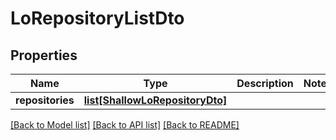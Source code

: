 # LoRepositoryListDto

## Properties
Name | Type | Description | Notes
------------ | ------------- | ------------- | -------------
**repositories** | [**list[ShallowLoRepositoryDto]**](ShallowLoRepositoryDto.md) |  | 

[[Back to Model list]](../README.md#documentation-for-models) [[Back to API list]](../README.md#documentation-for-api-endpoints) [[Back to README]](../README.md)

